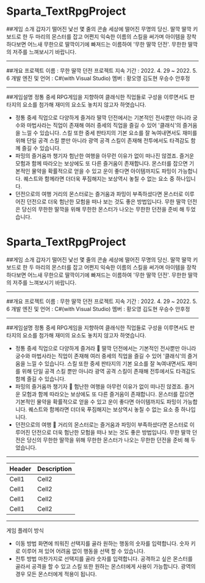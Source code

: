 # Sparta_TextRpgProject

##게임 소개
갑자기 떨어진 낯선 몇 줄의 콘솔 세상에 떨어진 무명의 당신.
딸깍 딸깍 키보드로 한 두 마리의 몬스터를 잡고 어쩐지 익숙한 이름의 스킬을 써가며 아이템을 장착하다보면
어느새 무한으로 딸깍이기에 빠져드는 이름하여 '무한 딸깍 던전'.
무한한 딸깍의 저주를 느껴보시기 바랍니다.

---

##개요
프로젝트 이름 : 무한 딸깍 던전
프로젝트 지속 기간 : 2022. 4. 29 ~ 2022. 5. 6
개발 엔진 및 언어 : C#(with Visual Studio)
멤버 : 황오영 김도현 우승수 안후정

---

##게임설명 
정통 중세 RPG게임을 지향하여 클래식한 직업들로 구성을 이루면서도 판타지의 요소를 첨가해 재미의 요소도 놓치지 않고자 하엿습니다.

-  정통 중세 직업으로 다양하게 즐겨라
   딸깍 던전에서는 기본적인 전사뿐만 아니라 궁수와 마법사라는 직업이 존재해 여러 중세의 직업을 즐길 수 있어 '클래식'의 즐거움을 느낄 수 있습니다.
   스킬 또한 중세 판타지의 기본 요소를 잘 녹여내면서도 재미를 위해 단일 공격 스킬 뿐만 아니라 광역 공격 스킬이 존재해 전투에서도 타격감도 함께 즐길
   수 있습니다.
- 파밍의 즐거움까 챙기자
  험난한 여행을 아무런 이유가 없이 떠나진 않겠죠. 즐거운 모험과 함께 따라오는 보상에도 또 다른 즐거움이 존재합니다. 몬스터를 잡으면 기본적인 물약을
  확률적으로 얻을 수 있고 운이 좋다면 아이템까지도 파밍이 가능합니다. 퀘스트와 함께라면 더더욱 푸짐해지는 보상역시 놓칠 수 없는 요소 중 하나입니다.
- 던전으로의 여행
  거리의 몬스터로는 즐거움과 파밍이 부족하셨다면 몬스터로 이루어진 던전으로 더욱 험난한 모험을 떠나 보는 것도 좋은 방법입니다.
  무한 딸깍 던전은 당신의 무한한 딸깍을 위해 무한한 몬스터가 나오는 무한한 던전을 준비 해 두었습니다. 

# Sparta_TextRpgProject

##게임 소개
갑자기 떨어진 낯선 몇 줄의 콘솔 세상에 떨어진 무명의 당신.
딸깍 딸깍 키보드로 한 두 마리의 몬스터를 잡고 어쩐지 익숙한 이름의 스킬을 써가며 아이템을 장착하다보면
어느새 무한으로 딸깍이기에 빠져드는 이름하여 '무한 딸깍 던전'.
무한한 딸깍의 저주를 느껴보시기 바랍니다.

---

##개요
프로젝트 이름 : 무한 딸깍 던전
프로젝트 지속 기간 : 2022. 4. 29 ~ 2022. 5. 6
개발 엔진 및 언어 : C#(with Visual Studio)
멤버 : 황오영 김도현 우승수 안후정

---

##게임설명 
정통 중세 RPG게임을 지향하여 클래식한 직업들로 구성을 이루면서도 판타지의 요소를 첨가해 재미의 요소도 놓치지 않고자 하엿습니다.

-  정통 중세 직업으로 다양하게 즐겨라 👑
   딸깍 던전에서는 기본적인 전사뿐만 아니라 궁수와 마법사라는 직업이 존재해 여러 중세의 직업을 즐길 수 있어 '클래식'의 즐거움을 느낄 수 있습니다.
   스킬 또한 중세 판타지의 기본 요소를 잘 녹여내면서도 재미를 위해 단일 공격 스킬 뿐만 아니라 광역 공격 스킬이 존재해 전투에서도 타격감도 함께 즐길
   수 있습니다.
- 파밍의 즐거움까 챙기자 🎵
  험난한 여행을 아무런 이유가 없이 떠나진 않겠죠. 즐거운 모험과 함께 따라오는 보상에도 또 다른 즐거움이 존재합니다. 몬스터를 잡으면 기본적인 물약을
  확률적으로 얻을 수 있고 운이 좋다면 아이템까지도 파밍이 가능합니다. 퀘스트와 함께라면 더더욱 푸짐해지는 보상역시 놓칠 수 없는 요소 중 하나입니다.
- 던전으로의 여행 🏃
  거리의 몬스터로는 즐거움과 파밍이 부족하셨다면 몬스터로 이루어진 던전으로 더욱 험난한 모험을 떠나 보는 것도 좋은 방법입니다.
  무한 딸깍 던전은 당신의 무한한 딸깍을 위해 무한한 몬스터가 나오는 무한한 던전을 준비 해 두었습니다. 
  
---   

|Header|Description|
|--|--|
|Cell1|Cell2|
|Cell1|Cell2|
|Cell1|Cell2|
|Cell1|Cell2|

  
---   

게임 플레이 방식
- 이동 방법
  화면에 띄워진 선택지를 골라 원하는 행동의 숫자를 입력합니다.
  숫자 키로 이루어 져 있어 어려움 없이 행동을 선택 할 수 있습니다.
- 전투 방법
  마찬가지로 선택지를 골라 숫자를 입력합니다.
  공격하고 싶은 몬스터를 골라서 공격을 할 수 있고 스킬 또한 원하는 몬스터에게 사용이 가능합니다. 광역의 경우 모든 몬스터에게 적용이 됩니다.
